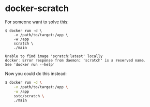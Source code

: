 # docker-scratch

For someone want to solve this:

```console
$ docker run -d \
    -v /path/to/target:/app \
    -w /app
    scratch \
    ./main

Unable to find image 'scratch:latest' locally
docker: Error response from daemon: 'scratch' is a reserved name.
See 'docker run --help'
```

Now you could do this instead:

```sh
$ docker run -d \
    -v /path/to/target:/app \
    -w /app
    sstc/scratch \
    ./main
```
